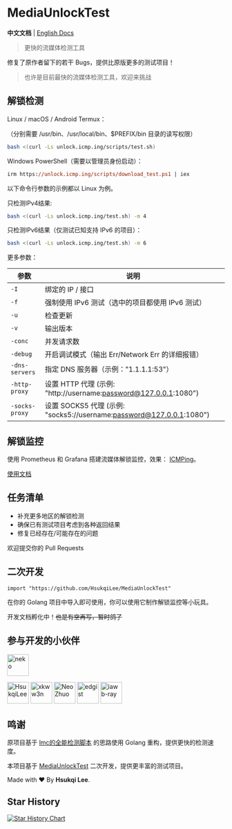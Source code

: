 # MediaUnlockTest

**中文文档** | [English Docs](https://github.com/HsukqiLee/MediaUnlockTest/blob/main/README_en.md)

> 更快的流媒体检测工具

修复了原作者留下的若干 Bugs，提供比原版更多的测试项目！

> 也许是目前最快的流媒体检测工具，欢迎来挑战

## 解锁检测

Linux / macOS / Android Termux：

（分别需要 /usr/bin、/usr/local/bin、$PREFIX/bin 目录的读写权限）

```bash
bash <(curl -Ls unlock.icmp.ing/scripts/test.sh)
```

Windows PowerShell（需要以管理员身份启动）：

```ps
irm https://unlock.icmp.ing/scripts/download_test.ps1 | iex
```

以下命令行参数的示例都以 Linux 为例。

只检测IPv4结果:

```bash
bash <(curl -Ls unlock.icmp.ing/test.sh) -m 4
```

只检测IPv6结果（仅测试已知支持 IPv6 的项目）：

```bash
bash <(curl -Ls unlock.icmp.ing/test.sh) -m 6
```

更多参数：

|参数|说明|
|-|-|
|`-I`|绑定的 IP / 接口|
|`-f`|强制使用 IPv6 测试（选中的项目都使用 IPv6 测试）|
|`-u`|检查更新|
|`-v`|输出版本|
|`-conc`|并发请求数|
|`-debug`|开启调试模式（输出 Err/Network Err 的详细报错）|
|`-dns-servers`|指定 DNS 服务器（示例："1.1.1.1:53"）|
|`-http-proxy`|设置 HTTP 代理 (示例: "http://username:password@127.0.0.1:1080")|
|`-socks-proxy`|设置 SOCKS5 代理 (示例: "socks5://username:password@127.0.0.1:1080")|

## 解锁监控

使用 Prometheus 和 Grafana 搭建流媒体解锁监控，效果： [ICMPing](https://icmp.ing/service)。

[使用文档](https://github.com/HsukqiLee/MediaUnlockTest/blob/main/monitor/readme.md)

## 任务清单

- 补充更多地区的解锁检测
- 确保已有测试项目考虑到各种返回结果
- 修复已经存在/可能存在的问题

欢迎提交你的 Pull Requests

## 二次开发

```golang
import "https://github.com/HsukqiLee/MediaUnlockTest"
```

在你的 Golang 项目中导入即可使用，你可以使用它制作解锁监控等小玩具。

开发文档孵化中！~~也是有空再写，暂时鸽了~~

## 参与开发的小伙伴

<!--GAMFC_DELIMITER--><a href="https://github.com/nkeonkeo" title="neko"><img src="https://avatars.githubusercontent.com/u/36293036?v=4" width="50;" alt="neko"/></a>
<a href="https://github.com/HsukqiLee" title="HsukqiLee"><img src="https://avatars.githubusercontent.com/u/79034142?v=4" width="50;" alt="HsukqiLee"/></a>
<a href="https://github.com/xkww3n" title="xkww3n"><img src="https://avatars.githubusercontent.com/u/30206355?v=4" width="50;" alt="xkww3n"/></a>
<a href="https://github.com/oif" title="Neo Zhuo"><img src="https://avatars.githubusercontent.com/u/6374269?v=4" width="50;" alt="Neo Zhuo"/></a>
<a href="https://github.com/edgist" title="edgist"><img src="https://avatars.githubusercontent.com/u/34343603?v=4" width="50;" alt="edgist"/></a>
<a href="https://github.com/iawb-ray" title="iawb-ray"><img src="https://avatars.githubusercontent.com/u/49180084?v=4" width="50;" alt="iawb-ray"/></a><!--GAMFC_DELIMITER_END-->

## 鸣谢

原项目基于 [lmc的全能检测脚本](https://github.com/lmc999/RegionRestrictionCheck) 的思路使用 Golang 重构，提供更快的检测速度。

本项目基于 [MediaUnlockTest](https://github.com/nkeonkeo/MediaUnlockTest) 二次开发，提供更丰富的测试项目。

Made with ❤️ By **Hsukqi Lee**.

## Star History

[![Star History Chart](https://api.star-history.com/svg?repos=HsukqiLee/MediaUnlockTest&type=Date)](https://star-history.com/#HsukqiLee/MediaUnlockTest&Date)